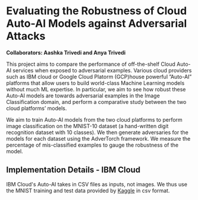 # Evaluating the Robustness of Cloud Auto-AI Models against Adversarial Attacks

**Collaborators: Aashka Trivedi and Anya Trivedi**

This project aims to compare the performance of off-the-shelf Cloud Auto-AI services when exposed to adversarial examples. Various cloud providers such as IBM cloud or Google Cloud Platorm (GCP)house powerful ”Auto-AI” platforms that allow users to build world-class Machine Learning models without much ML expertise. In particular, we aim to see how robust these Auto-AI models are towards adversarial examples in the Image Classification domain, and perform a comparative study between the two cloud platforms’ models.

We aim to train Auto-AI models from the two cloud platforms to perform image classification on the MNIST-10 dataset (a hand-written digit recognition dataset with 10 classes). We then generate adversaries for the models for each dataset using the AdverTorch framework. We measure the percentage of mis-classified examples to gauge the robustness of the model.

## Implementation Details - IBM Cloud

IBM Cloud's Auto-AI takes in CSV files as inputs, not images. We thus use the MNIST training and test data provided by [Kaggle](https://www.kaggle.com/oddrationale/mnist-in-csv) in csv format.
